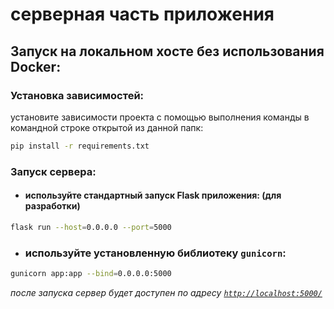 # серверная часть приложения

## Запуск на локальном хосте без использования Docker: 

### Установка зависимостей:
установите зависимости проекта с помощью выполнения команды в командной строке открытой из данной папк: 
```bash
pip install -r requirements.txt
```

### Запуск сервера:

- #### используйте стандартный запуск Flask приложения: (для разработки)
```bash
flask run --host=0.0.0.0 --port=5000
```
- ### используйте установленную библиотеку `gunicorn`:
```bash
gunicorn app:app --bind=0.0.0.0:5000 
```
*после запуска сервер будет доступен по адресу [`http://localhost:5000/`](http://localhost:5000)*
